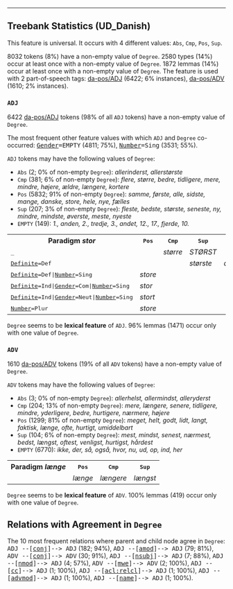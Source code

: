 

--------------------------------------------------------------------------------

## Treebank Statistics (UD_Danish)

This feature is universal.
It occurs with 4 different values: `Abs`, `Cmp`, `Pos`, `Sup`.

8032 tokens (8%) have a non-empty value of `Degree`.
2580 types (14%) occur at least once with a non-empty value of `Degree`.
1872 lemmas (14%) occur at least once with a non-empty value of `Degree`.
The feature is used with 2 part-of-speech tags: [da-pos/ADJ]() (6422; 6% instances), [da-pos/ADV]() (1610; 2% instances).

### `ADJ`

6422 [da-pos/ADJ]() tokens (98% of all `ADJ` tokens) have a non-empty value of `Degree`.

The most frequent other feature values with which `ADJ` and `Degree` co-occurred: <tt><a href="Gender.html">Gender</a>=EMPTY</tt> (4811; 75%), <tt><a href="Number.html">Number</a>=Sing</tt> (3531; 55%).

`ADJ` tokens may have the following values of `Degree`:

* `Abs` (2; 0% of non-empty `Degree`): <em>allerinderst, allerstørste</em>
* `Cmp` (381; 6% of non-empty `Degree`): <em>flere, større, bedre, tidligere, mere, mindre, højere, ældre, længere, kortere</em>
* `Pos` (5832; 91% of non-empty `Degree`): <em>samme, første, alle, sidste, mange, danske, store, hele, nye, fælles</em>
* `Sup` (207; 3% of non-empty `Degree`): <em>fleste, bedste, største, seneste, ny, mindre, mindste, øverste, meste, nyeste</em>
* `EMPTY` (149): <em>1., anden, 2., tredje, 3., andet, 12., 17., fjerde, 10.</em>

<table>
  <tr><th>Paradigm <i>stor</i></th><th><tt>Pos</tt></th><th><tt>Cmp</tt></th><th><tt>Sup</tt></th><th><tt>Abs</tt></th></tr>
  <tr><td><tt>_</tt></td><td></td><td><em>større</em></td><td><em>STØRST</em></td><td></td></tr>
  <tr><td><tt><a href="Definite.html">Definite</a>=Def</tt></td><td></td><td></td><td><em>største</em></td><td><em>allerstørste</em></td></tr>
  <tr><td><tt><a href="Definite.html">Definite</a>=Def|<a href="Number.html">Number</a>=Sing</tt></td><td><em>store</em></td><td></td><td></td><td></td></tr>
  <tr><td><tt><a href="Definite.html">Definite</a>=Ind|<a href="Gender.html">Gender</a>=Com|<a href="Number.html">Number</a>=Sing</tt></td><td><em>stor</em></td><td></td><td></td><td></td></tr>
  <tr><td><tt><a href="Definite.html">Definite</a>=Ind|<a href="Gender.html">Gender</a>=Neut|<a href="Number.html">Number</a>=Sing</tt></td><td><em>stort</em></td><td></td><td></td><td></td></tr>
  <tr><td><tt><a href="Number.html">Number</a>=Plur</tt></td><td><em>store</em></td><td></td><td></td><td></td></tr>
</table>

`Degree` seems to be **lexical feature** of `ADJ`. 96% lemmas (1471) occur only with one value of `Degree`.

### `ADV`

1610 [da-pos/ADV]() tokens (19% of all `ADV` tokens) have a non-empty value of `Degree`.

`ADV` tokens may have the following values of `Degree`:

* `Abs` (3; 0% of non-empty `Degree`): <em>allerhelst, allermindst, alleryderst</em>
* `Cmp` (204; 13% of non-empty `Degree`): <em>mere, længere, senere, tidligere, mindre, yderligere, bedre, hurtigere, nærmere, højere</em>
* `Pos` (1299; 81% of non-empty `Degree`): <em>meget, helt, godt, lidt, langt, faktisk, længe, ofte, hurtigt, umiddelbart</em>
* `Sup` (104; 6% of non-empty `Degree`): <em>mest, mindst, senest, nærmest, bedst, længst, oftest, venligst, hurtigst, hårdest</em>
* `EMPTY` (6770): <em>ikke, der, så, også, hvor, nu, ud, op, ind, her</em>

<table>
  <tr><th>Paradigm <i>længe</i></th><th><tt>Pos</tt></th><th><tt>Cmp</tt></th><th><tt>Sup</tt></th></tr>
  <tr><td><tt></tt></td><td><em>længe</em></td><td><em>længere</em></td><td><em>længst</em></td></tr>
</table>

`Degree` seems to be **lexical feature** of `ADV`. 100% lemmas (419) occur only with one value of `Degree`.

## Relations with Agreement in `Degree`

The 10 most frequent relations where parent and child node agree in `Degree`:
<tt>ADJ --[<a href="../dep/conj.html">conj</a>]--> ADJ</tt> (182; 94%),
<tt>ADJ --[<a href="../dep/amod.html">amod</a>]--> ADJ</tt> (79; 81%),
<tt>ADV --[<a href="../dep/conj.html">conj</a>]--> ADV</tt> (30; 91%),
<tt>ADJ --[<a href="../dep/nsubj.html">nsubj</a>]--> ADJ</tt> (7; 88%),
<tt>ADJ --[<a href="../dep/nmod.html">nmod</a>]--> ADJ</tt> (4; 57%),
<tt>ADV --[<a href="../dep/mwe.html">mwe</a>]--> ADV</tt> (2; 100%),
<tt>ADJ --[<a href="../dep/cc.html">cc</a>]--> ADJ</tt> (1; 100%),
<tt>ADJ --[<a href="../dep/acl:relcl.html">acl:relcl</a>]--> ADJ</tt> (1; 100%),
<tt>ADJ --[<a href="../dep/advmod.html">advmod</a>]--> ADJ</tt> (1; 100%),
<tt>ADJ --[<a href="../dep/name.html">name</a>]--> ADJ</tt> (1; 100%).

